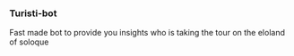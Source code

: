 ### Turisti-bot

Fast made bot to provide you insights who is taking the tour on the eloland of soloque

